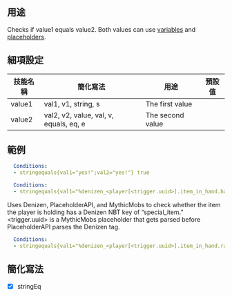 ## 用途
Checks if value1 equals value2. Both values can use [variables](/Skills/Variables) and [placeholders](/Skills/Placeholders).


## 細項設定
| 技能名稱 | 簡化寫法| 用途 | 預設值 |
|-----------|-----------|----------------------------------------------------------------------|---------|
| value1| val1, v1, string, s | The first value| |
| value2| val2, v2, value, val, v, equals, eq, e  | The second value   | |


## 範例
```yaml
  Conditions:
  - stringequals{val1="yes!";val2="yes!"} true
```
```yaml
  Conditions:
  - stringequals{val1="%denizen_<player[<trigger.uuid>].item_in_hand.has_nbt[special_item]>%";val2="true"} true
```
Uses Denizen, PlaceholderAPI, and MythicMobs to check whether the item the player is holding has a Denizen NBT key of “special_item.” <trigger.uuid> is a MythicMobs placeholder that gets parsed before PlaceholderAPI parses the Denizen tag.
```yaml
  Conditions:
  - stringequals{val1="%denizen_<player[<trigger.uuid>].item_in_hand.raw_nbt.get[mythic_type].after[string:]>%";val2="SomeMythicItem"} true
```


## 簡化寫法
- [x] stringEq